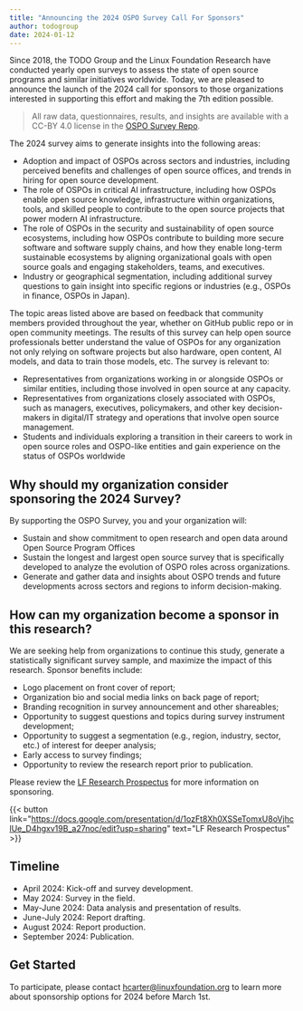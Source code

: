 ```yaml
---
title: "Announcing the 2024 OSPO Survey Call For Sponsors"
author: todogroup
date: 2024-01-12
---
```

Since 2018, the TODO Group and the Linux Foundation Research have conducted yearly open surveys to assess the state of open source programs and similar initiatives worldwide. 
Today, we are pleased to announce the launch of the 2024 call for sponsors to those organizations interested in supporting this effort and making the 7th edition possible.

> All raw data, questionnaires, results, and insights are available with a CC-BY 4.0 license in the [OSPO Survey Repo](https://github.com/todogroup/osposurvey).

The 2024 survey aims to generate insights into the following areas:
* Adoption and impact of OSPOs across sectors and industries, including perceived benefits and challenges of open source offices, and trends in hiring for open source development.
* The role of OSPOs in critical AI infrastructure, including how OSPOs enable open source knowledge, infrastructure within organizations, tools, and skilled people to contribute to the open source projects that power modern AI infrastructure.
* The role of OSPOs in the security and sustainability of open source ecosystems, including how OSPOs contribute to building more secure software and software supply chains, and how they enable long-term sustainable ecosystems by aligning organizational goals with open source goals and engaging stakeholders, teams, and executives.
* Industry or geographical segmentation, including additional survey questions to gain insight into specific regions or industries (e.g., OSPOs in finance, OSPOs in Japan).

The topic areas listed above are based on feedback that community members provided throughout the year, whether on GitHub public repo or in open community meetings.
The results of this survey can help open source professionals better understand the value of OSPOs for any organization not only relying on software projects but also hardware, open content, AI models, and data to train those models, etc. The survey is relevant to:
* Representatives from organizations working in or alongside OSPOs or similar entities, including those involved in open source at any capacity.
* Representatives from organizations closely associated with OSPOs, such as managers, executives, policymakers, and other key decision-makers in digital/IT strategy and operations that involve open source management.
* Students and individuals exploring a transition in their careers to work in open source roles and OSPO-like entities and gain experience on the status of OSPOs worldwide

## Why should my organization consider sponsoring the 2024 Survey?
By supporting the OSPO Survey, you and your organization will:
* Sustain and show commitment to open research and open data around Open Source Program Offices
* Sustain the longest and largest open source survey that is specifically developed to analyze the evolution of OSPO roles across organizations.
* Generate and gather data and insights about OSPO trends and future developments across sectors and regions to inform decision-making.

## How can my organization become a sponsor in this research?
We are seeking help from organizations to continue this study, generate a statistically significant survey sample, and maximize the impact of this research. 
Sponsor benefits include:
* Logo placement on front cover of report;
* Organization bio and social media links on back page of report;
* Branding recognition in survey announcement and other shareables;
* Opportunity to suggest questions and topics during survey instrument development;
* Opportunity to suggest a segmentation (e.g., region, industry, sector, etc.) of interest for deeper analysis;
* Early access to survey findings;
* Opportunity to review the research report prior to publication.

Please review the [LF Research Prospectus](https://docs.google.com/presentation/d/1ozFt8Xh0XSSeTomxU8oVjhclUe_D4hgxv19B_a27noc/edit?usp=sharing) for more information on sponsoring.

{{< button link="https://docs.google.com/presentation/d/1ozFt8Xh0XSSeTomxU8oVjhclUe_D4hgxv19B_a27noc/edit?usp=sharing" text="LF Research Prospectus" >}} 

## Timeline
* April 2024: Kick-off and survey development.
* May 2024: Survey in the field.
* May-June 2024: Data analysis and presentation of results.
* June-July 2024: Report drafting.
* August 2024: Report production.
* September 2024: Publication.

## Get Started
To participate, please contact hcarter@linuxfoundation.org to learn more about sponsorship options for 2024 before March 1st.
